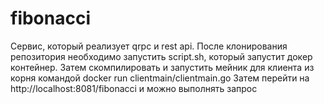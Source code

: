 # fibonacci

Сервис, который реализует qrpc и rest api. 
После клонирования репозитория необходимо запустить script.sh, 
который запустит докер контейнер. Затем скомпилировать и запустить 
мейник для клиента из корня командой docker run clientmain/clientmain.go 
Затем перейти на http://localhost:8081/fibonacci и можно выполнять запрос